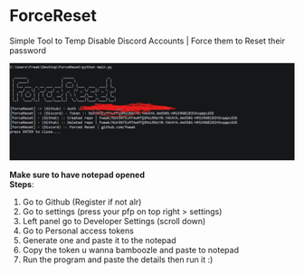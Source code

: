 # ForceReset
Simple Tool to Temp Disable Discord Accounts | Force them to Reset their password

![lmao](lmao.png)


**Make sure to have notepad opened**<br>
**Steps**:<br>
1. Go to Github (Register if not alr)
2. Go to settings (press your pfp on top right > settings)
3. Left panel go to Developer Settings (scroll down)
4. Go to Personal access tokens
5. Generate one and paste it to the notepad
6. Copy the token u wanna bamboozle and paste to notepad
7. Run the program and paste the details then run it :)
